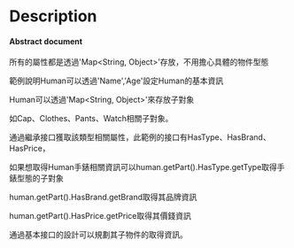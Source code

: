 # Description

#### Abstract document


所有的屬性都是透過'Map<String, Object>'存放，不用擔心具體的物件型態

範例說明Human可以透過'Name','Age'設定Human的基本資訊

Human可以透過'Map<String, Object>'來存放子對象

如Cap、Clothes、Pants、Watch相關子對象。

通過繼承接口獲取該類型相關屬性，此範例的接口有HasType、HasBrand、HasPrice，

如果想取得Human手錶相關資訊可以human.getPart().HasType.getType取得手錶型態的子對象

human.getPart().HasBrand.getBrand取得其品牌資訊

human.getPart().HasPrice.getPrice取得其價錢資訊

通過基本接口的設計可以規劃其子物件的取得資訊。


